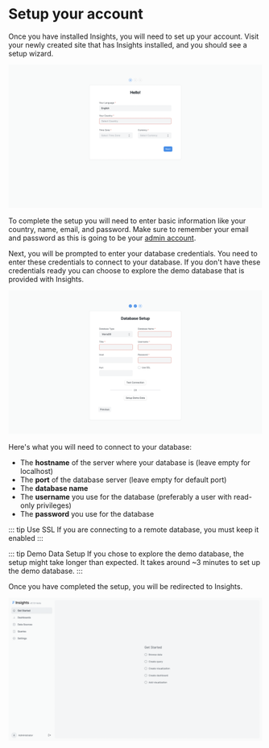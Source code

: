 # Setup your account

Once you have installed Insights, you will need to set up your account. Visit your newly created site that has Insights installed, and you should see a setup wizard.

![Setup Wizard](./images/setup-wizard.png)

To complete the setup you will need to enter basic information like your country, name, email, and password. Make sure to remember your email and password as this is going to be your [admin account](/miscellaneous/faq#admin-account).

Next, you will be prompted to enter your database credentials. You need to enter these credentials to connect to your database. If you don't have these credentials ready you can choose to explore the demo database that is provided with Insights.

![Database Setup](./images/setup-wizard-database.png)

Here's what you will need to connect to your database:
- The **hostname** of the server where your database is (leave empty for localhost)
- The **port** of the database server (leave empty for default port)
- The **database name**
- The **username** you use for the database (preferably a user with read-only privileges)
- The **password** you use for the database

::: tip Use SSL
If you are connecting to a remote database, you must keep it enabled
:::

::: tip Demo Data Setup
If you chose to explore the demo database, the setup might take longer than expected. It takes around ~3 minutes to set up the demo database.
:::

Once you have completed the setup, you will be redirected to Insights.

![Get Started](./images/get-started.png)
